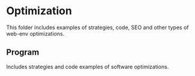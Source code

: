 # Optimization

This folder includes examples of strategies, code, SEO and other types of web-env optimizations.

## Program

Includes strategies and code examples of software optimizations.
